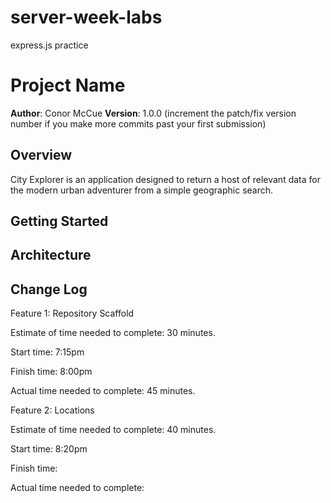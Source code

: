 # server-week-labs
express.js practice
# Project Name

**Author**: Conor McCue
**Version**: 1.0.0 (increment the patch/fix version number if you make more commits past your first submission)

## Overview
City Explorer is an application designed to return a host of relevant data for the modern urban adventurer from a simple geographic search. 

## Getting Started
<!-- What are the steps that a user must take in order to build this app on their own machine and get it running? -->

## Architecture
<!-- Provide a detailed description of the application design. What technologies (languages, libraries, etc) you're using, and any other relevant design information. -->

## Change Log
<!-- Use this area to document the iterative changes made to your application as each feature is successfully implemented. Use time stamps. Here's an examples:

01-01-2001 4:59pm - Application now has a fully-functional express server, with a GET route for the location resource.

## Credits and Collaborations
Throughout the week I worked with a series of lab partners including:
-[Trevor Thomphson](https://github.com/TrevorThomp)
[Lindsay Peltier](https://github.com/lindsaypeltier)
[Travis Skyles](https://github.com/tskyles)
[Mason Walker](https://github.com/mwalker0909)
-->

Feature 1: Repository Scaffold

Estimate of time needed to complete: 30 minutes.

Start time: 7:15pm

Finish time: 8:00pm

Actual time needed to complete: 45 minutes. 

Feature 2: Locations

Estimate of time needed to complete: 40 minutes.

Start time: 8:20pm

Finish time: 

Actual time needed to complete: 